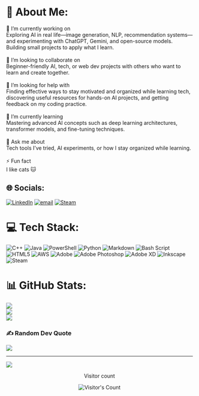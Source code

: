 # 💫 About Me:
🎯 I’m currently working on<br>Exploring AI in real life—image generation, NLP, recommendation systems—and experimenting with ChatGPT, Gemini, and open-source models. Building small projects to apply what I learn.<br><br>🤝 I’m looking to collaborate on<br>Beginner-friendly AI, tech, or web dev projects with others who want to learn and create together.<br><br>🙌 I’m looking for help with<br>Finding effective ways to stay motivated and organized while learning tech, discovering useful resources for hands-on AI projects, and getting feedback on my coding practice.<br><br>🌱 I’m currently learning<br>Mastering advanced AI concepts such as deep learning architectures, transformer models, and fine-tuning techniques.<br><br>💬 Ask me about<br>Tech tools I’ve tried, AI experiments, or how I stay organized while learning.<br><br>⚡ Fun fact<br>I like cats 🐱


## 🌐 Socials:
[![LinkedIn](https://img.shields.io/badge/LinkedIn-%230077B5.svg?logo=linkedin&logoColor=white)](https://linkedin.com/in/https://www.linkedin.com/in/sylvestergah/) [![email](https://img.shields.io/badge/Email-D14836?logo=gmail&logoColor=white)](mailto:sylvestergoh54321@gmail.com) [![Steam](https://img.shields.io/badge/steam-%23000000.svg?style=for-the-badge&logo=steam&logoColor=white)](https://steamcommunity.com/profiles/76561199099398890/)
# 💻 Tech Stack:
![C++](https://img.shields.io/badge/c++-%2300599C.svg?style=for-the-badge&logo=c%2B%2B&logoColor=white) ![Java](https://img.shields.io/badge/java-%23ED8B00.svg?style=for-the-badge&logo=openjdk&logoColor=white) ![PowerShell](https://img.shields.io/badge/PowerShell-%235391FE.svg?style=for-the-badge&logo=powershell&logoColor=white) ![Python](https://img.shields.io/badge/python-3670A0?style=for-the-badge&logo=python&logoColor=ffdd54) ![Markdown](https://img.shields.io/badge/markdown-%23000000.svg?style=for-the-badge&logo=markdown&logoColor=white) ![Bash Script](https://img.shields.io/badge/bash_script-%23121011.svg?style=for-the-badge&logo=gnu-bash&logoColor=white) ![HTML5](https://img.shields.io/badge/html5-%23E34F26.svg?style=for-the-badge&logo=html5&logoColor=white) ![AWS](https://img.shields.io/badge/AWS-%23FF9900.svg?style=for-the-badge&logo=amazon-aws&logoColor=white) ![Adobe](https://img.shields.io/badge/adobe-%23FF0000.svg?style=for-the-badge&logo=adobe&logoColor=white) ![Adobe Photoshop](https://img.shields.io/badge/adobe%20photoshop-%2331A8FF.svg?style=for-the-badge&logo=adobe%20photoshop&logoColor=white) ![Adobe XD](https://img.shields.io/badge/Adobe%20XD-470137?style=for-the-badge&logo=Adobe%20XD&logoColor=#FF61F6) ![Inkscape](https://img.shields.io/badge/Inkscape-e0e0e0?style=for-the-badge&logo=inkscape&logoColor=080A13) ![Steam](https://img.shields.io/badge/steam-%23000000.svg?style=for-the-badge&logo=steam&logoColor=white)
# 📊 GitHub Stats:
![](https://github-readme-stats.vercel.app/api?username=sylvestergah&theme=dark&hide_border=false&include_all_commits=false&count_private=trune)<br/>
![](https://nirzak-streak-stats.vercel.app/?user=sylvestergah&theme=dark&hide_border=false)<br/>
![](https://github-readme-stats.vercel.app/api/top-langs/?username=sylvestergah&theme=dark&hide_border=false&include_all_commits=false&count_private=false&layout=compact)

### ✍️ Random Dev Quote
![](https://quotes-github-readme.vercel.app/api?type=horizontal&theme=radical)

---
[![](https://visitcount.itsvg.in/api?id=sylvestergah&icon=0&color=0)](https://visitcount.itsvg.in)

<!-- Proudly created with GPRM ( https://gprm.itsvg.in ) -->
<div align="center"> 
  <p>Visitor count</p>
  <img src="https://profile-counter.glitch.me/{USERNAME}/count.svg" alt="Visitor's Count" />
</div>

<!---
sylvestergah/sylvestergah is a ✨ special ✨ repository because its `README.md` (this file) appears on your GitHub profile.
You can click the Preview link to take a look at your changes.
--->
